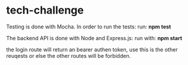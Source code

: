 # tech-challenge
Testing is done with Mocha. In order to run the tests:
run:
<b>npm test</b>

The backend API is done with Node and Express.js:
run with:
<b>npm start</b>

the login route will return an bearer authen token, use this is the other reuqests or else the other routes will be forbidden.
